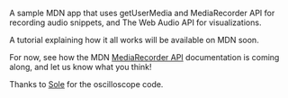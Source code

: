 A sample MDN app that uses getUserMedia and MediaRecorder API for recording audio snippets, and The Web Audio API for visualizations.

A tutorial explaining how it all works will be available on MDN soon.

For now, see how the MDN [MediaRecorder API](https://developer.mozilla.org/en-US/docs/Web/API/MediaRecorder_API) documentation is coming along, and let us know what you think!

Thanks to [Sole](http://soledadpenades.com/) for the oscilloscope code.